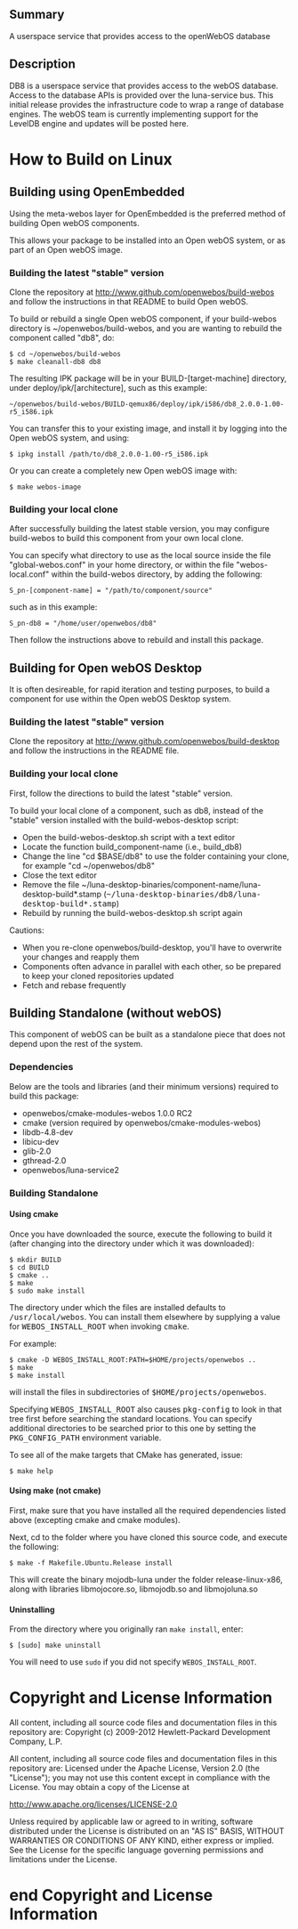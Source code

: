 Summary
-------
A userspace service that provides access to the openWebOS database

Description
-----------
DB8 is a userspace service that provides access to the webOS database.  Access to the database APIs is provided over the luna-service bus.  This initial release provides the infrastructure code to wrap a range of database engines.  The webOS team is currently implementing support for the LevelDB engine and updates will be posted here.

How to Build on Linux
=====================

## Building using OpenEmbedded 

Using the meta-webos layer for OpenEmbedded is the preferred method of building Open webOS components.

This allows your package to be installed into an Open webOS system, or as part of an Open webOS image.

### Building the latest "stable" version

Clone the repository at http://www.github.com/openwebos/build-webos and follow the instructions in that README to build Open webOS.

To build or rebuild a single Open webOS component, if your build-webos directory is ~/openwebos/build-webos, and you are wanting to rebuild the component called "db8", do:

    $ cd ~/openwebos/build-webos
    $ make cleanall-db8 db8

The resulting IPK package will be in your BUILD-[target-machine] directory, under deploy/ipk/[architecture], such as this example:

    ~/openwebos/build-webos/BUILD-qemux86/deploy/ipk/i586/db8_2.0.0-1.00-r5_i586.ipk

You can transfer this to your existing image, and install it by logging into the Open webOS system, and using:

    $ ipkg install /path/to/db8_2.0.0-1.00-r5_i586.ipk

Or you can create a completely new Open webOS image with:

    $ make webos-image

### Building your local clone

After successfully building the latest stable version, you may configure build-webos to build this component from your own local clone.

You can specify what directory to use as the local source inside the file "global-webos.conf" in your home directory, or within the file "webos-local.conf" within the build-webos directory, by adding the following:

    S_pn-[component-name] = "/path/to/component/source"

such as in this example:

    S_pn-db8 = "/home/user/openwebos/db8"

Then follow the instructions above to rebuild and install this package.

## Building for Open webOS Desktop

It is often desireable, for rapid iteration and testing purposes, to build a component for use within the Open webOS Desktop system.

### Building the latest "stable" version

Clone the repository at http://www.github.com/openwebos/build-desktop and follow the instructions in the README file.

### Building your local clone

First, follow the directions to build the latest "stable" version.

To build your local clone of a component, such as db8, instead of the "stable" version installed with the build-webos-desktop script:

* Open the build-webos-desktop.sh script with a text editor
* Locate the function build_component-name (i.e., build_db8)
* Change the line "cd $BASE/db8" to use the folder containing your clone, for example "cd ~/openwebos/db8"
* Close the text editor
* Remove the file ~/luna-desktop-binaries/component-name/luna-desktop-build*.stamp (<tt>~/luna-desktop-binaries/db8/luna-desktop-build*.stamp</tt>)
* Rebuild by running the build-webos-desktop.sh script again

Cautions:

* When you re-clone openwebos/build-desktop, you'll have to overwrite your changes and reapply them
* Components often advance in parallel with each other, so be prepared to keep your cloned repositories updated
* Fetch and rebase frequently

## Building Standalone (without webOS)

This component of webOS can be built as a standalone piece that does not depend upon the rest of the system. 

### Dependencies

Below are the tools and libraries (and their minimum versions) required to build this package:

* openwebos/cmake-modules-webos 1.0.0 RC2
* cmake (version required by openwebos/cmake-modules-webos)
* libdb-4.8-dev
* libicu-dev
* glib-2.0
* gthread-2.0
* openwebos/luna-service2

### Building Standalone

#### Using cmake

Once you have downloaded the source, execute the following to build it (after changing into the directory under which it was downloaded):

    $ mkdir BUILD
    $ cd BUILD
    $ cmake ..
    $ make
    $ sudo make install

The directory under which the files are installed defaults to <tt>/usr/local/webos</tt>.
You can install them elsewhere by supplying a value for <tt>WEBOS_INSTALL_ROOT</tt> when invoking <tt>cmake</tt>. 

For example:

    $ cmake -D WEBOS_INSTALL_ROOT:PATH=$HOME/projects/openwebos ..
    $ make
    $ make install

will install the files in subdirectories of <tt>$HOME/projects/openwebos</tt>.

Specifying <tt>WEBOS_INSTALL_ROOT</tt> also causes <tt>pkg-config</tt> to look in that tree first before searching the standard locations.
You can specify additional directories to be searched prior to this one by setting the <tt>PKG_CONFIG_PATH</tt> environment variable.

To see all of the make targets that CMake has generated, issue:

    $ make help
    
#### Using make (not cmake)

First, make sure that you have installed all the required dependencies listed above (excepting cmake and cmake modules).

Next, cd to the folder where you have cloned this source code, and execute the following:

    $ make -f Makefile.Ubuntu.Release install

This will create the binary mojodb-luna under the folder release-linux-x86, along with libraries libmojocore.so, libmojodb.so and libmojoluna.so

#### Uninstalling

From the directory where you originally ran `make install`, enter:

    $ [sudo] make uninstall

You will need to use `sudo` if you did not specify `WEBOS_INSTALL_ROOT`.

# Copyright and License Information

All content, including all source code files and documentation files in this repository are:
 Copyright (c) 2009-2012 Hewlett-Packard Development Company, L.P.

All content, including all source code files and documentation files in this repository are:
Licensed under the Apache License, Version 2.0 (the "License");
you may not use this content except in compliance with the License.
You may obtain a copy of the License at

http://www.apache.org/licenses/LICENSE-2.0

Unless required by applicable law or agreed to in writing, software
distributed under the License is distributed on an "AS IS" BASIS,
WITHOUT WARRANTIES OR CONDITIONS OF ANY KIND, either express or implied.
See the License for the specific language governing permissions and
limitations under the License.

# end Copyright and License Information


